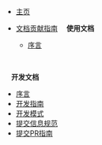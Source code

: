 * [主页](/)
* [文档贡献指南](/文档贡献指南.md)
**&emsp;使用文档**

  * [序言](working/)

<br>

**&emsp;开发文档**

  * [序言](dev/)
  * [开发指南](dev/1-开发指南.md)
  * [开发模式](dev/2-开发模式.md)
  * [提交信息规范](dev/3-提交信息规范.md)
  * [提交PR指南](dev/4-提交PR指南.md)
  